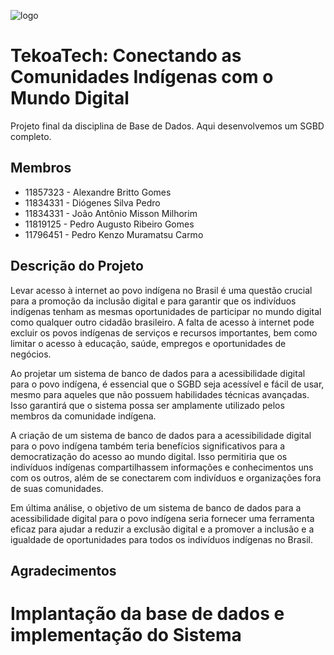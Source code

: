 
![logo](./assets/logo.jpg)


# TekoaTech: Conectando as Comunidades Indígenas com o Mundo Digital
Projeto final da disciplina de Base de Dados. Aqui desenvolvemos um SGBD completo.

## Membros

* 11857323 - Alexandre Britto Gomes
* 11834331 - Diógenes Silva Pedro
* 11834331 - João Antônio Misson Milhorim
* 11819125 - Pedro Augusto Ribeiro Gomes
* 11796451 - Pedro Kenzo Muramatsu Carmo

## Descrição do Projeto

Levar acesso à internet ao povo indígena no Brasil é uma questão crucial para a promoção da inclusão digital e para garantir que os indivíduos indígenas tenham as mesmas oportunidades de participar no mundo digital como qualquer outro cidadão brasileiro. A falta de acesso à internet pode excluir os povos indígenas de serviços e recursos importantes, bem como limitar o acesso à educação, saúde, empregos e oportunidades de negócios.

Ao projetar um sistema de banco de dados para a acessibilidade digital para o povo indígena, é essencial que o SGBD seja acessível e fácil de usar, mesmo para aqueles que não possuem habilidades técnicas avançadas. Isso garantirá que o sistema possa ser amplamente utilizado pelos membros da comunidade indígena.

A criação de um sistema de banco de dados para a acessibilidade digital para o povo indígena também teria benefícios significativos para a democratização do acesso ao mundo digital. Isso permitiria que os indivíduos indígenas compartilhassem informações e conhecimentos uns com os outros, além de se conectarem com indivíduos e organizações fora de suas comunidades.

Em última análise, o objetivo de um sistema de banco de dados para a acessibilidade digital para o povo indígena seria fornecer uma ferramenta eficaz para ajudar a reduzir a exclusão digital e a promover a inclusão e a igualdade de oportunidades para todos os indivíduos indígenas no Brasil.

## Agradecimentos

# Implantação da base de dados e implementação do Sistema


